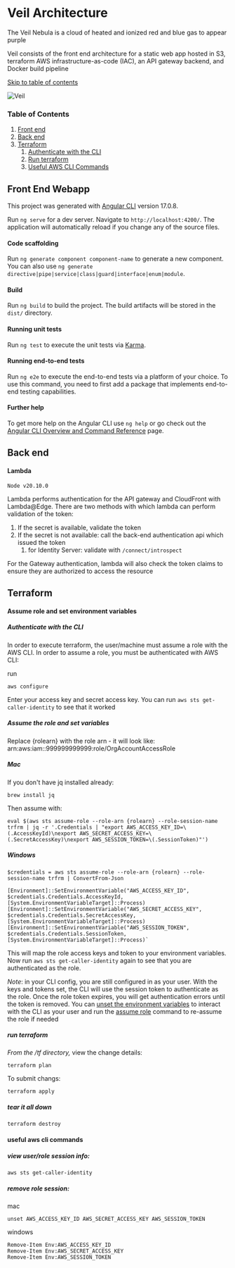 # Veil Architecture

The Veil Nebula is a cloud of heated and ionized red and blue gas to appear purple

Veil consists of the front end architecture for a static web app hosted in S3, terraform AWS infrastructure-as-code (IAC), an API gateway backend, and Docker build pipeline

[Skip to table of contents](#table-of-contents)

![Veil](https://github.com/ricardolx/veil/assets/37557051/38e55dcf-f351-478a-97da-b2bebee2797e)

### Table of Contents

1. [Front end](#front-end-webapp)
2. [Back end](#back-end)
3. [Terraform](#terraform)
   1. [Authenticate with the CLI](#assume-role-and-set-environment-variables)
   2. [Run terraform](#run-terraform)
   3. [Useful AWS CLI Commands](#useful-aws-cli-commands)

## Front End Webapp

This project was generated with [Angular CLI](https://github.com/angular/angular-cli) version 17.0.8.

Run `ng serve` for a dev server. Navigate to `http://localhost:4200/`. The application will automatically reload if you change any of the source files.

#### Code scaffolding

Run `ng generate component component-name` to generate a new component. You can also use `ng generate directive|pipe|service|class|guard|interface|enum|module`.

#### Build

Run `ng build` to build the project. The build artifacts will be stored in the `dist/` directory.

#### Running unit tests

Run `ng test` to execute the unit tests via [Karma](https://karma-runner.github.io).

#### Running end-to-end tests

Run `ng e2e` to execute the end-to-end tests via a platform of your choice. To use this command, you need to first add a package that implements end-to-end testing capabilities.

#### Further help

To get more help on the Angular CLI use `ng help` or go check out the [Angular CLI Overview and Command Reference](https://angular.io/cli) page.

## Back end

#### Lambda

`Node v20.10.0`

Lambda performs authentication for the API gateway and CloudFront with Lambda@Edge. There are two methods with which lambda can perform validation of the token:

1. If the secret is available, validate the token
2. If the secret is not available: call the back-end authentication api which issued the token
   1. for Identity Server: validate with `/connect/introspect`

For the Gateway authentication, lambda will also check the token claims to ensure they are authorized to access the resource

## Terraform

#### Assume role and set environment variables

##### Authenticate with the CLI

In order to execute terraform, the user/machine must assume a role with the AWS CLI. In order to assume a role, you must be authenticated with AWS CLI:

run  

    aws configure

Enter your access key and secret access key. You can run `aws sts get-caller-identity` to see that it worked

##### Assume the role and set variables

Replace {rolearn} with the role arn - it will look like: arn:aws:iam::999999999999:role/OrgAccountAccessRole

##### Mac

If you don't have jq installed already:

    brew install jq
    
Then assume with:

    eval $(aws sts assume-role --role-arn {rolearn} --role-session-name trfrm | jq -r '.Credentials | "export AWS_ACCESS_KEY_ID=\(.AccessKeyId)\nexport AWS_SECRET_ACCESS_KEY=\(.SecretAccessKey)\nexport AWS_SESSION_TOKEN=\(.SessionToken)"')

##### Windows

    $credentials = aws sts assume-role --role-arn {rolearn} --role-session-name trfrm | ConvertFrom-Json

    [Environment]::SetEnvironmentVariable("AWS_ACCESS_KEY_ID", $credentials.Credentials.AccessKeyId, [System.EnvironmentVariableTarget]::Process)
    [Environment]::SetEnvironmentVariable("AWS_SECRET_ACCESS_KEY", $credentials.Credentials.SecretAccessKey, [System.EnvironmentVariableTarget]::Process)
    [Environment]::SetEnvironmentVariable("AWS_SESSION_TOKEN", $credentials.Credentials.SessionToken, [System.EnvironmentVariableTarget]::Process)`

This will map the role access keys and token to your environment variables. Now run `aws sts get-caller-identity` again to see that you are authenticated as the role. 

*Note*: in your CLI config, you are still configured in as your user. With the keys and tokens set, the CLI will use the session token to authenticate as the role. Once the role token expires, you will get authentication errors until the token is removed. You can [unset the environment variables](#remove-role-session) to interact with the CLI as your user and run the [assume role](#assume-role-and-map-env-vars) command to re-assume the role if needed

##### run terraform

*From the /tf directory,* view the change details: 

    terraform plan
    
To submit changs:

    terraform apply

##### tear it all down 

    terraform destroy

#### useful aws cli commands

##### view user/role session info: 

    aws sts get-caller-identity

##### remove role session:  

mac

    unset AWS_ACCESS_KEY_ID AWS_SECRET_ACCESS_KEY AWS_SESSION_TOKEN

windows

    Remove-Item Env:AWS_ACCESS_KEY_ID
    Remove-Item Env:AWS_SECRET_ACCESS_KEY
    Remove-Item Env:AWS_SESSION_TOKEN
